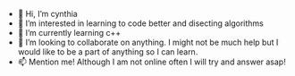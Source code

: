 - 👋 Hi, I’m cynthia
- 👀 I’m interested in learning to code better and disecting algorithms
- 🌱 I’m currently learning c++
- 💞️ I’m looking to collaborate on anything. I might not be much help but I would like to be a part of anything so I can learn.
- 📫 Mention me! Although I am not online often I will try and answer asap!

<!---
cirache/cirache is a ✨ special ✨ repository because its `README.md` (this file) appears on your GitHub profile.
You can click the Preview link to take a look at your changes.
--->
